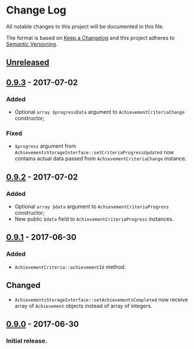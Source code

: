 # Change Log
All notable changes to this project will be documented in this file.

The format is based on [Keep a Changelog](http://keepachangelog.com/) 
and this project adheres to [Semantic Versioning](http://semver.org/).

## [Unreleased]

## [0.9.3] - 2017-07-02
### Added
- Optional `array $progressData` argument to `AchievementCriteriaChange` constructor;

### Fixed
- `$progress` argument from `AchievementsStorageInterface::setCriteriaProgressUpdated` now contains actual data passed from `AchievementCriteriaChange` instance.

## [0.9.2] - 2017-07-02
### Added
- Optional `array $data` argument to `AchievementCriteriaProgress` constructor;
- New public `$data` field to `AchievementCriteriaProgress` instances.

## [0.9.1] - 2017-06-30
### Added
- `AchievementCriteria::achievementId` method.

## Changed
- `AchievementsStorageInterface::setAchievementsCompleted` now receive array of `Achievement` objects instead of array of integers.

## [0.9.0] - 2017-06-30
### Initial release.

[Unreleased]: https://github.com/tzurbaev/achievements/compare/0.9.3...HEAD
[0.9.3]: https://github.com/tzurbaev/achievements/compare/0.9.1...0.9.3
[0.9.2]: https://github.com/tzurbaev/achievements/compare/0.9.1...0.9.2
[0.9.1]: https://github.com/tzurbaev/achievements/compare/0.9.0...0.9.1
[0.9.0]: https://github.com/tzurbaev/achievements/releases/tag/0.9.0
